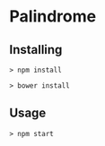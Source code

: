 # Palindrome

## Installing

```
> npm install
```

```
> bower install
```

## Usage

```
> npm start
```
